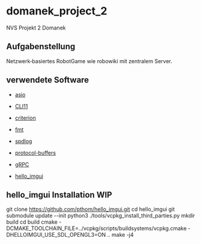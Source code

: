 # domanek_project_2
NVS Projekt 2 Domanek

## Aufgabenstellung
Netzwerk‐basiertes RobotGame wie robowiki mit zentralem Server.


## verwendete Software
- [asio](https://think-async.com/Asio/)
- [CLI11](https://github.com/CLIUtils/CLI11)
- [criterion](https://github.com/p-ranav/criterion)
- [fmt](https://github.com/fmtlib/fmt)
- [spdlog](https://github.com/gabime/spdlog)

- [protocol-buffers](https://developers.google.com/protocol-buffers/)
- [gRPC](http://www.grpc.io/)

- [hello_imgui](https://github.com/pthom/hello_imgui)

## hello_imgui Installation WIP

git clone https://github.com/pthom/hello_imgui.git
cd hello_imgui
git submodule update --init
python3 ./tools/vcpkg_install_third_parties.py
mkdir build
cd build
cmake -DCMAKE_TOOLCHAIN_FILE=../vcpkg/scripts/buildsystems/vcpkg.cmake -DHELLOIMGUI_USE_SDL_OPENGL3=ON ..
make -j4